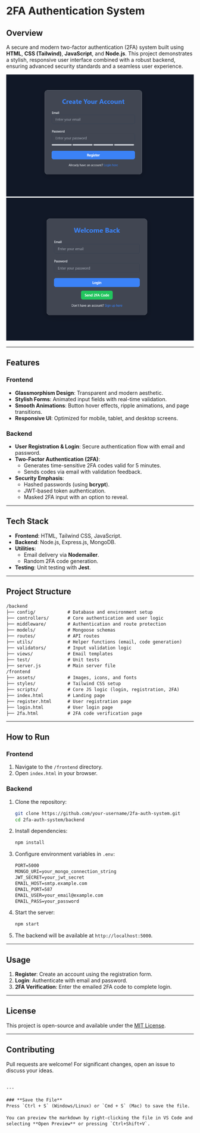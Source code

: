 # **2FA Authentication System**

## **Overview**
A secure and modern two-factor authentication (2FA) system built using **HTML**, **CSS (Tailwind)**, **JavaScript**, and **Node.js**. This project demonstrates a stylish, responsive user interface combined with a robust backend, ensuring advanced security standards and a seamless user experience.


![register](./assets/images/register.png)
![login](./assets/images/login.png)

---

## **Features**

### **Frontend**
- **Glassmorphism Design**: Transparent and modern aesthetic.
- **Stylish Forms**: Animated input fields with real-time validation.
- **Smooth Animations**: Button hover effects, ripple animations, and page transitions.
- **Responsive UI**: Optimized for mobile, tablet, and desktop screens.

### **Backend**
- **User Registration & Login**: Secure authentication flow with email and password.
- **Two-Factor Authentication (2FA)**:
  - Generates time-sensitive 2FA codes valid for 5 minutes.
  - Sends codes via email with validation feedback.
- **Security Emphasis**:
  - Hashed passwords (using **bcrypt**).
  - JWT-based token authentication.
  - Masked 2FA input with an option to reveal.

---

## **Tech Stack**
- **Frontend**: HTML, Tailwind CSS, JavaScript.
- **Backend**: Node.js, Express.js, MongoDB.
- **Utilities**:
  - Email delivery via **Nodemailer**.
  - Random 2FA code generation.
- **Testing**: Unit testing with **Jest**.

---

## **Project Structure**

```plaintext
/backend
├── config/            # Database and environment setup
├── controllers/       # Core authentication and user logic
├── middleware/        # Authentication and route protection
├── models/            # Mongoose schemas
├── routes/            # API routes
├── utils/             # Helper functions (email, code generation)
├── validators/        # Input validation logic
├── views/             # Email templates
├── test/              # Unit tests
├── server.js          # Main server file
/frontend
├── assets/            # Images, icons, and fonts
├── styles/            # Tailwind CSS setup
├── scripts/           # Core JS logic (login, registration, 2FA)
├── index.html         # Landing page
├── register.html      # User registration page
├── login.html         # User login page
├── 2fa.html           # 2FA code verification page
```

---

## **How to Run**

### **Frontend**
1. Navigate to the `/frontend` directory.
2. Open `index.html` in your browser.

### **Backend**
1. Clone the repository:  
   ```bash
   git clone https://github.com/your-username/2fa-auth-system.git
   cd 2fa-auth-system/backend
   ```
2. Install dependencies:  
   ```bash
   npm install
   ```
3. Configure environment variables in `.env`:
   ```plaintext
   PORT=5000
   MONGO_URI=your_mongo_connection_string
   JWT_SECRET=your_jwt_secret
   EMAIL_HOST=smtp.example.com
   EMAIL_PORT=587
   EMAIL_USER=your_email@example.com
   EMAIL_PASS=your_password
   ```
4. Start the server:  
   ```bash
   npm start
   ```
5. The backend will be available at `http://localhost:5000`.

---

## **Usage**
1. **Register**: Create an account using the registration form.
2. **Login**: Authenticate with email and password.
3. **2FA Verification**: Enter the emailed 2FA code to complete login.

---

## **License**
This project is open-source and available under the [MIT License](LICENSE).

---

## **Contributing**
Pull requests are welcome! For significant changes, open an issue to discuss your ideas.
```

---

### **Save the File**  
Press `Ctrl + S` (Windows/Linux) or `Cmd + S` (Mac) to save the file. 

You can preview the markdown by right-clicking the file in VS Code and selecting **Open Preview** or pressing `Ctrl+Shift+V`.
